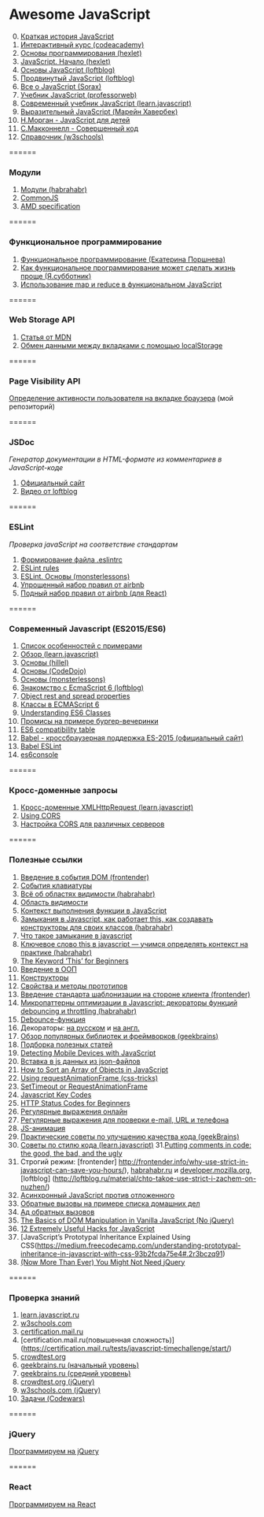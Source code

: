 # Awesome JavaScript
0. [Краткая история JavaScript](https://habrahabr.ru/company/livetyping/blog/324196/-istoriya-javascript-v-tryoh-chastyah) 
1. [Интерактивный курс (codeacademy)](https://www.codecademy.com/en/tracks/javascript) 
2. [Основы программирования (hexlet)](https://ru.hexlet.io/courses/programming-basics)
3. [JavaScript. Начало (hexlet)](https://ru.hexlet.io/courses/javascript_setup)
4. [Основы JavaScript (loftblog)](http://loftblog.ru/material/osnovy-javascript-1-tipy-dannyx/)
5. [Продвинутый JavaScript (loftblog)](http://loftblog.ru/material/prodvinutyj-javascript-1-shablony-vyzova-funkcij-i-this/)
6. [Все о JavaScript (Sorax)](https://www.youtube.com/watch?v=H6G63NKRSi8&list=PL363QX7S8MfSxcHzvkNEqMYbOyhLeWwem)
7. [Учебник JavaScript (professorweb)](http://professorweb.ru/my/javascript/js_theory/level1/javascript_index.php)
8. [Современный учебник JavaScript (learn.javascript)](https://learn.javascript.ru/)
9. [Выразительный JavaScript (Марейн Хавербек)](http://wickedblog.ru/wp-content/uploads/2015/07/eloquentjavascript_ru.pdf)
10. [Н.Морган - JavaScript для детей](https://drive.google.com/file/d/0BxSD8FAEX1XfaFAwQWdOUkZlRnM/view)
11. [С.Макконнелл - Совершенный код](https://www.bsuir.by/m/12_100229_1_98218.pdf)
12. [Справочник (w3schools)](http://www.w3schools.com/js/default.asp)

======

### Модули
1. [Модули (habrahabr)](https://habrahabr.ru/post/243273/)
2. [CommonJS](http://largescalejs.ru/commonjs-modules/)
3. [AMD specification](https://github.com/amdjs/amdjs-api/wiki/AMD)

======

### Функциональное программирование
1. [Функциональное программирование (Екатерина Поршнева)](https://www.youtube.com/watch?v=8nWQCcqUwR0&feature=youtu.be)
2. [Как функциональное программирование может сделать жизнь проще (Я.субботник)](https://www.youtube.com/watch?v=t4AhK0oWd9I)
3. [Использование map и reduce в функциональном JavaScript](https://habrahabr.ru/company/nixsolutions/blog/324342)

======

### Web Storage API
1. [Статья от MDN](https://developer.mozilla.org/ru/docs/Web/API/Web_Storage_API/Using_the_Web_Storage_API)
2. [Обмен данными между вкладками с помощью localStorage](http://getinstance.info/articles/translations/cross-tab-communications/)

======

### Page Visibility API
[Определение активности пользователя на вкладке браузера](https://github.com/KAnastasiya/Cross-browser-Page-Visibility-API) (мой репозиторий)

======

### JSDoc
*Генератор документации в HTML-формате из комментариев в JavaScript-коде*

1. [Официальный сайт](http://usejsdoc.org/)
2. [Видео от loftblog](http://loftblog.ru/material/jsdoc-1-znakomstvo/)

======

### ESLint
*Проверка javaScript на соответствие стандартам*

1. [Формирование файла .eslintrc](https://pirosikick.github.io/eslintrc-editor/)
2. [ESLint rules]( http://eslint.org/docs/rules/)
3. [ESLint. Основы (monsterlessons)](http://monsterlessons.com/project/lessons/eslint)
4. [Упрощенный набор правил от airbnb](https://www.npmjs.com/package/eslint-config-airbnb-base)
5. [Подный набор правил от airbnb (для React)](https://www.npmjs.com/package/eslint-config-airbnb)

======

### Современный Javascript (ES2015/ES6)
1. [Список особенностей с примерами](http://es6-features.org)
2. [Обзор (learn.javascript)](https://learn.javascript.ru/es-modern)
3. [Основы (hillel)](http://live.itschool-hillel.org/znakomstvo-s-ecmascript-2015)
4. [Основы (CodeDojo)](https://www.youtube.com/watch?v=4YfsAz-sNAo&list=PLqHlAwsJRxAOpWPtj2T6HhSzX-lKmKV2q)
5. [Основы (monsterlessons)](http://monsterlessons.com/project/series/es6-dlya-nachinayushih)
6. [Знакомство с EcmaScript 6 (loftblog)](https://loftblog.ru/material/1-znakomstvo-s-ecmascript-6-let-const/) 
7. [Object rest and spread properties](https://developers.google.com/web/updates/2017/06/object-rest-spread)
8. [Классы в ECMAScript 6](http://frontender.info/es6-classes-final/)
9. [Understanding ES6 Classes](https://medium.com/papdit/understanding-es6-classes-ada7c14e0213#.cynm2gujz)
10. [Промисы на примере бургер-вечеринки](https://habrahabr.ru/company/nixsolutions/blog/323066/?mobile=no)
11. [ES6 compatibility table](https://kangax.github.io/compat-table/es6/)
12. [Babel - кроссбраузерная поддержка ES-2015 (официальный сайт)](https://babeljs.io/)
13. [Babel ESLint](https://github.com/babel/babel-eslint) 
14. [es6console](https://es6console.com/)

======

### Кросс-доменные запросы
1. [Кросс-доменные XMLHttpRequest (learn.javascript)](https://learn.javascript.ru/xhr-crossdomain#cors)
2. [Using CORS](http://www.html5rocks.com/en/tutorials/cors/)
3. [Настройка CORS для различных серверов](http://enable-cors.org/index.html)

======

### Полезные ссылки
1. [Введение в события DOM (frontender)](http://frontender.info/an-introduction-to-dom-events/)
2. [События клавиатуры](http://xiper.net/learn/javascript/events/keyboard)
3. [Всё об областях видимости (habrahabr)](https://habrahabr.ru/post/239863/)
4. [Область видимости](http://getinstance.info/articles/javascript/variables-scope-in-javascript/)
5. [Контекст выполнения функции в JavaScript](http://getinstance.info/articles/javascript/execution-context/)
6. [Замыкания в Javascript, как работает this, как создавать конструкторы для своих классов (habrahabr)](https://habrahabr.ru/post/133034/)
7. [Что такое замыкание в javascript](https://myrusakov.ru/javascript-closures.html)
8. [Ключевое слово this в javascript — учимся определять контекст на практике (habrahabr)](https://habrahabr.ru/post/149516/)
9. [The Keyword ‘This’ for Beginners](https://hackernoon.com/javascript-the-keyword-this-for-beginners-fb5238d99f85)
10. [Введение в ООП](http://www.cyberguru.ru/web/html/javascript-introduction-to-objective-js.html?showall=1)
11. [Конструкторы](http://forwebdev.ru/javascript/constructors/)
12. [Свойства и методы прототипов](http://forwebdev.ru/javascript/prototype-properties-methods/)
13. [Введение стандарта шаблонизации на стороне клиента (frontender)](http://frontender.info/template/)
14. [Микропаттерны оптимизации в Javascript: декораторы функций debouncing и throttling (habrahabr)](https://habrahabr.ru/post/60957/)
15. [Debounce-функция](https://davidwalsh.name/javascript-debounce-function)
16. Декораторы: [на русском](http://it-lessonsblog.ru/dekoratory-v-javascript) и [на англ.](https://medium.com/front-end-hacking/javascript-make-your-code-cleaner-with-decorators-d34fc72af947#.dy0yrdlkd)
17. [Обзор популярных библиотек и фреймворков (geekbrains)](https://geekbrains.ru/events/42)
18. [Подборка полезных статей](http://forwebdev.ru/category/javascript/)
19. [Detecting Mobile Devices with JavaScript](https://www.abeautifulsite.net/detecting-mobile-devices-with-javascript)
20. [Вставка в js данных из json-файлов](http://stackoverflow.com/questions/33650399/es6-modules-implementation-how-to-load-a-json-file )
21. [How to Sort an Array of Objects in JavaScript](https://www.sitepoint.com/sort-an-array-of-objects-in-javascript/)
22. [Using requestAnimationFrame (css-tricks)](https://css-tricks.com/using-requestanimationframe/)
23. [SetTimeout or RequestAnimationFrame](http://creativejs.com/resources/requestanimationframe/)
24. [Javascript Key Codes](http://www.cambiaresearch.com/articles/15/javascript-key-codes)
25. [HTTP Status Codes for Beginners](https://www.addedbytes.com/articles/for-beginners/http-status-codes/)
26. [Регулярные выражения онлайн](http://regexr.com/)
27. [Регулярные выражения для проверки e-mail, URL и телефона](http://web.izjum.com/regexp-email-url-phone)
28. [JS-анимация](http://daniel-lundin.github.io/snabbt.js/)
29. [Практические советы по улучшению качества кода (geekBrains)](https://geekbrains.ru/events/145) 
30. [Советы по стилю кода (learn.javascript)](https://learn.javascript.ru/coding-style)
31.[Putting comments in code: the good, the bad, and the ugly](https://medium.freecodecamp.com/code-comments-the-good-the-bad-and-the-ugly-be9cc65fbf83)
32. Строгий режим: [frontender] http://frontender.info/why-use-strict-in-javascript-can-save-you-hours/), [habrahabr.ru](https://habrahabr.ru/post/118666/) и [developer.mozilla.org](https://developer.mozilla.org/en/docs/Web/JavaScript/Reference/Strict_mode), [loftblog] (http://loftblog.ru/material/chto-takoe-use-strict-i-zachem-on-nuzhen/)
33. [Асинхронный JavaScript против отложенного](https://habrahabr.ru/post/323790/)
34. [Обратные вызовы на примере списка домашних дел](https://htmlacademy.ru/blog/155-understanding-callbacks?utm_source=forwebdev&utm_medium=announcement&utm_campaign=obratnye-vyzovy-na-primere-spiska-domashn)
35. [Ад обратных вызовов](http://callbackhell.ru/)
36. [The Basics of DOM Manipulation in Vanilla JavaScript (No jQuery)](https://www.sitepoint.com/dom-manipulation-vanilla-javascript-no-jquery/) 
37. [12 Extremely Useful Hacks for JavaScript](https://blog.jscrambler.com/12-extremely-useful-hacks-for-javascript/) 
38. [JavaScript’s Prototypal Inheritance Explained Using CSS(https://medium.freecodecamp.com/understanding-prototypal-inheritance-in-javascript-with-css-93b2fcda75e4#.2r3bczq91)  
39. [(Now More Than Ever) You Might Not Need jQuery](https://css-tricks.com/now-ever-might-not-need-jquery/)

======

### Проверка знаний
1. [learn.javascript.ru](https://learn.javascript.ru/quiz)
2. [w3schools.com](http://www.w3schools.com/quiztest/quiztest.asp?qtest=JavaScript)
3. [certification.mail.ru](https://certification.mail.ru/tests/copy-javascript/start/)
4. [certification.mail.ru(повышенная сложность)] (https://certification.mail.ru/tests/javascript-timechallenge/start/)
5. [crowdtest.org](http://crowdtest.org/ru/javascript)
6. [geekbrains.ru (начальный уровень)](https://geekbrains.ru/tests/15)
7. [geekbrains.ru (средний уровень)](https://geekbrains.ru/tests/21)
8. [crowdtest.org (jQuery)](http://crowdtest.org/ru/jquery)
9. [w3schools.com (jQuery)](http://www.w3schools.com/quiztest/quiztest.asp?qtest=jQuery)
10. [Задачи (Codewars)](https://www.codewars.com/kata/search/my-languages?q=&r%5B%5D=-8&xids=completed&beta=false)

======

### jQuery
[Программируем на jQuery](https://github.com/KAnastasiya/Useful_informations_about_frontend/blob/master/jquery.md)

======

### React
[Программируем на React](https://github.com/KAnastasiya/Useful_informations_about_frontend/blob/master/react.md)
